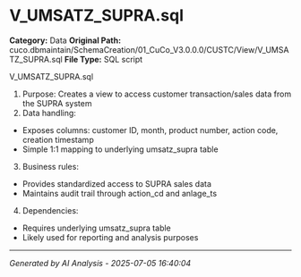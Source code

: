 # V_UMSATZ_SUPRA.sql

**Category:** Data
**Original Path:** cuco.dbmaintain/SchemaCreation/01_CuCo_V3.0.0.0/CUSTC/View/V_UMSATZ_SUPRA.sql
**File Type:** SQL script

V_UMSATZ_SUPRA.sql
1. Purpose: Creates a view to access customer transaction/sales data from the SUPRA system
2. Data handling:
- Exposes columns: customer ID, month, product number, action code, creation timestamp
- Simple 1:1 mapping to underlying umsatz_supra table
3. Business rules:
- Provides standardized access to SUPRA sales data
- Maintains audit trail through action_cd and anlage_ts
4. Dependencies:
- Requires underlying umsatz_supra table
- Likely used for reporting and analysis purposes

---
*Generated by AI Analysis - 2025-07-05 16:40:04*
